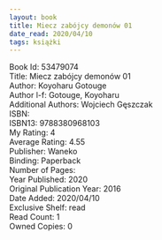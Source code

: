 ```yaml
---
layout: book
title: Miecz zabójcy demonów 01
date_read: 2020/04/10
tags: książki
---
```


Book Id: 53479074<br />
Title: Miecz zabójcy demonów 01<br />
Author: Koyoharu Gotouge<br />
Author l-f: Gotouge, Koyoharu<br />
Additional Authors: Wojciech Gęszczak<br />
ISBN: <br />
ISBN13: 9788380968103<br />
My Rating: 4<br />
Average Rating: 4.55<br />
Publisher: Waneko<br />
Binding: Paperback<br />
Number of Pages: <br />
Year Published: 2020<br />
Original Publication Year: 2016<br />
Date Added: 2020/04/10<br />
Exclusive Shelf: read<br />
Read Count: 1<br />
Owned Copies: 0<br />


